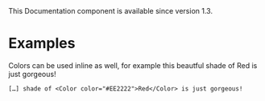 <Banner title="Version Feature">
  This Documentation component is available since version 1.3.
</Banner>

# Examples

Colors can be used inline as well, for example this beautful shade of <Color color="#EE2222">Red</Color> is just gorgeous!

```
[…] shade of <Color color="#EE2222">Red</Color> is just gorgeous!
```